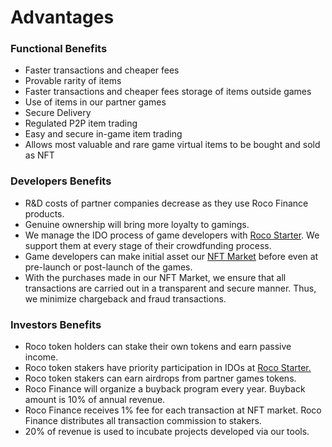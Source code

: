 # Advantages

### Functional Benefits

* Faster transactions and cheaper fees
* Provable rarity of items
* Faster transactions and cheaper fees storage of items outside games
* Use of items in our partner games
* Secure Delivery
* Regulated P2P item trading
* Easy and secure in-game item trading
* Allows most valuable and rare game virtual items to be bought and sold as NFT

### Developers Benefits

* R\&D costs of partner companies decrease as they use Roco Finance products.
* Genuine ownership will bring more loyalty to gamings.
* We manage the IDO process of game developers with [Roco Starter](https://roco.finance/starter). We support them at every stage of their crowdfunding process.
* Game developers can make initial asset our [NFT Market](https://roco.finance/collectibles) before even at pre-launch or post-launch of the games.
* With the purchases made in our NFT Market, we ensure that all transactions are carried out in a transparent and secure manner. Thus, we minimize chargeback and fraud transactions.

### Investors Benefits

* Roco token holders can stake their own tokens and earn passive income.
* Roco token stakers have priority participation in IDOs at [Roco Starter.](../products/roco-starter.md)
* Roco token stakers can earn airdrops from partner games tokens.
* Roco Finance will organize a buyback program every year. Buyback amount is 10% of annual revenue.
* Roco Finance receives 1% fee for each transaction at NFT market. Roco Finance distributes all transaction commission to stakers.
* 20% of revenue is used to incubate projects developed via our tools.
